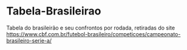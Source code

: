 # Tabela-Brasileirao
Tabela do brasileirão e seu confrontos por rodada, retiradas do site https://www.cbf.com.br/futebol-brasileiro/competicoes/campeonato-brasileiro-serie-a/

